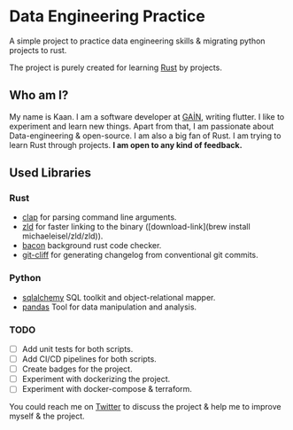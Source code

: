 # Data Engineering Practice

A simple project to practice data engineering skills & migrating python projects to rust.

The project is purely created for learning [Rust](https://www.rust-lang.org) by projects.

## Who am I?

My name is Kaan. I am a software developer at [GAİN](www.gain.tv), writing flutter. I like to experiment and learn new things. Apart from that, I am passionate about Data-engineering & open-source. I am also a big fan of Rust. I am trying to learn Rust through projects. **I am open to any kind of feedback.**

## Used Libraries

### Rust

- [clap](https://crates.io/crates/clap) for parsing command line arguments.
- [zld](https://github.com/michaeleisel/zld) for faster linking to the binary ([download-link](brew install michaeleisel/zld/zld)).
- [bacon](https://github.com/Canop/bacon) background rust code checker.
- [git-cliff](https://github.com/orhun/git-cliff) for generating changelog from conventional git commits.

### Python

- [sqlalchemy](https://www.sqlalchemy.org) SQL toolkit and object-relational mapper.
- [pandas](https://pandas.pydata.org) Tool for data manipulation and analysis.

### TODO

- [ ] Add unit tests for both scripts.
- [ ] Add CI/CD pipelines for both scripts.
- [ ] Create badges for the project.
- [ ] Experiment with dockerizing the project.
- [ ] Experiment with docker-compose & terraform.

You could reach me on [Twitter](https://twitter.com/kaan_lego_koken) to discuss the project & help me to improve myself & the project.
